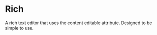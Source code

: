 Rich
====

A rich text editor that uses the content editable attribute. Designed to be simple to use.
